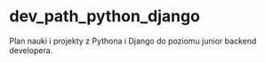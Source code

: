 # dev_path_python_django
Plan nauki i projekty z Pythona i Django do poziomu junior backend developera.
